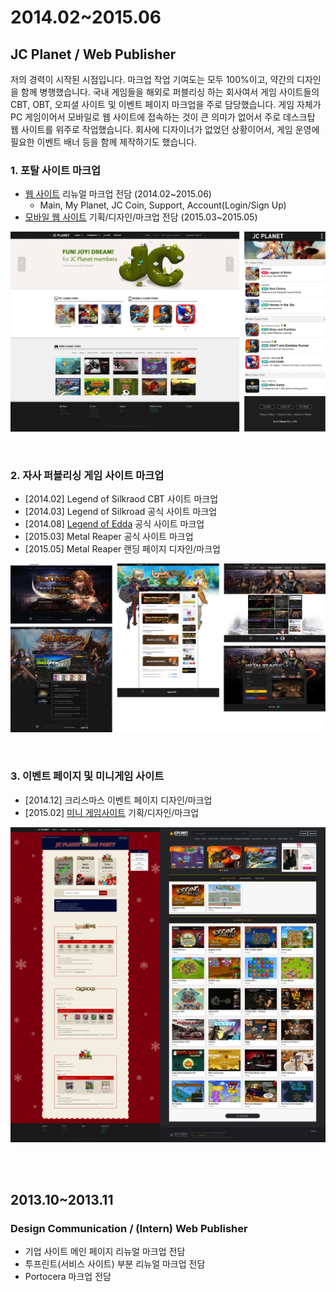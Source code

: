 # 2014.02~2015.06
## JC Planet / Web Publisher
저의 경력이 시작된 시점입니다. 마크업 작업 기여도는 모두 100%이고, 약간의 디자인을 함께 병행했습니다. 국내 게임들을 해외로 퍼블리싱 하는 회사여서 게임 사이트들의 CBT, OBT, 오피셜 사이트 및 이벤트 페이지 마크업을 주로 담당했습니다. 게임 자체가 PC 게임이어서 모바일로 웹 사이트에 접속하는 것이 큰 의미가 없어서 주로 데스크탑 웹 사이트를 위주로 작업했습니다. 회사에 디자이너가 없었던 상황이어서, 게임 운영에 필요한 이벤트 배너 등을 함께 제작하기도 했습니다.

### 1. 포탈 사이트 마크업
* [웹 사이트](http://jcplanet.com) 리뉴얼 마크업 전담 (2014.02~2015.06)
  * Main, My Planet, JC Coin, Support, Account(Login/Sign Up)
* [모바일 웹 사이트](http://m.jcplanet.com) 기획/디자인/마크업 전담 (2015.03~2015.05)

![jcplanet.com](./img/jcplanet.png)

<br>

### 2. 자사 퍼블리싱 게임 사이트 마크업
* [2014.02] Legend of Silkraod CBT 사이트 마크업
* [2014.03] Legend of Silkroad 공식 사이트 마크업
* [2014.08] [Legend of Edda](http://edda.mymusictaste.com) 공식 사이트 마크업
* [2015.03] Metal Reaper 공식 사이트 마크업
* [2015.05] Metal Reaper 랜딩 페이지 디자인/마크업

![게임 사이트](./img/jcplanet_game.png)

<br>

### 3. 이벤트 페이지 및 미니게임 사이트
* [2014.12] 크리스마스 이벤트 페이지 디자인/마크업
* [2015.02] [미니 게임사이트](http://mini.jcplanet.com) 기획/디자인/마크업

![기타 사이트](./img/jcplanet_etc.png)

<br>
<br>

## 2013.10~2013.11
### Design Communication / (Intern) Web Publisher
* 기업 사이트 메인 페이지 리뉴얼 마크업 전담
* 투프린트(서비스 사이트) 부분 리뉴얼 마크업 전담
* Portocera 마크업 전담
